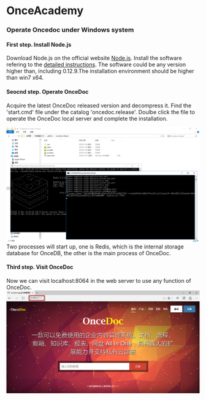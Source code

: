 # OnceAcademy

### Operate Oncedoc under Windows system    

#### First step. Install Node.js

Download Node.js on the official website [Node.js](nodejs.org). Install the software refering to the [detailed instructions][3]. The software could be any version higher than, including 0.12.9.The installation environment should be higher than win7 x64.

#### Seocnd step. Operate OnceDoc

Acquire the latest OnceDoc released version and decompress it. Find the 'start.cmd' file under the catalog 'oncedoc.release'. Doulbe click the file to operate the OnceDoc local server and complete the installation. 

![operate oncedoc.cmd][1]
Two processes will start up, one is Redis, which is the internal storage database  for OnceDB, the other is the main process of OnceDoc. 

#### Third step. Visit OnceDoc
Now we can visit localhost:8064 in the web server to use any function of OnceDoc.  
![访问 localhost:8064][2]

[1]: https://raw.githubusercontent.com/OnceDoc/images/gh-pages/OnceAcademy/OnceDoc/start.png
[2]: https://raw.githubusercontent.com/OnceDoc/images/gh-pages/OnceAcademy/Win_run_OnceDoc/visiting_localhost.png
[3]: https://github.com/OnceDoc/OnceAcademy/blob/master/OnceDoc-Install-NodeJS-on-Windows/README.zh_CN.md